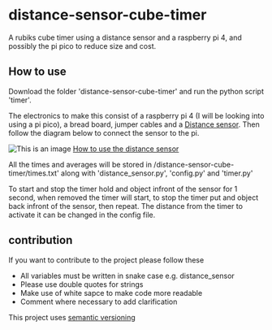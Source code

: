 # distance-sensor-cube-timer

A rubiks cube timer using a distance sensor and a raspberry pi 4, and possibly the pi pico to reduce size and cost.

## How to use

Download the folder 'distance-sensor-cube-timer' and run the python script 'timer'.

The electronics to make this consist of a raspberry pi 4 (I will be looking into using a pi pico), a bread board, jumper cables and a 
[Distance sensor](https://thepihut.com/products/ultrasonic-distance-sensor-hcsr04?variant=1054704288&currency=GBP&utm_medium=product_sync&utm_source=google&utm_content).
Then follow the diagram below to connect the sensor to the pi.

![This is an image](https://tutorials-raspberrypi.de/wp-content/uploads/2014/05/ultraschall_Steckplatine.png)
[How to use the distance sensor](https://tutorials-raspberrypi.com/raspberry-pi-ultrasonic-sensor-hc-sr04/)

All the times and averages will be stored in /distance-sensor-cube-timer/times.txt' along with 'distance_sensor.py', 'config.py' and 'timer.py'

To start and stop the timer hold and object infront of the sensor for 1 second, when removed the timer will start, to stop the timer put and object back infront of the sensor, then repeat.
The distance from the timer to activate it can be changed in the config file.

## contribution

If you want to contribute to the project please follow these

* All variables must be written in snake case e.g. distance_sensor
* Please use double quotes for strings
* Make use of white sapce to make code more readable
* Comment where necessary to add clarification

This project uses [semantic versioning](https://semver.org/)
